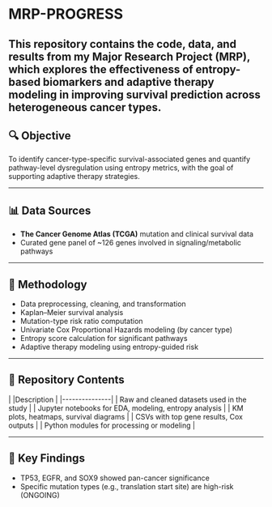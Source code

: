 # MRP-PROGRESS
This repository contains the code, data, and results from my Major Research Project (MRP), which explores the effectiveness of entropy-based biomarkers and adaptive therapy modeling in improving survival prediction across heterogeneous cancer types.
---

## 🔍 Objective

To identify cancer-type-specific survival-associated genes and quantify pathway-level dysregulation using entropy metrics, with the goal of supporting adaptive therapy strategies.

---

## 📊 Data Sources

- **The Cancer Genome Atlas (TCGA)** mutation and clinical survival data
- Curated gene panel of ~126 genes involved in signaling/metabolic pathways

---

## 🧪 Methodology

- Data preprocessing, cleaning, and transformation
- Kaplan–Meier survival analysis
- Mutation-type risk ratio computation
- Univariate Cox Proportional Hazards modeling (by cancer type)
- Entropy score calculation for significant pathways
- Adaptive therapy modeling using entropy-guided risk

---

## 📁 Repository Contents

| |Description |
|---------------|
| Raw and cleaned datasets used in the study |
| Jupyter notebooks for EDA, modeling, entropy analysis |
| KM plots, heatmaps, survival diagrams |
| CSVs with top gene results, Cox outputs |
| Python modules for processing or modeling |

---

## 🧠 Key Findings

- TP53, EGFR, and SOX9 showed pan-cancer significance
- Specific mutation types (e.g., translation start site) are high-risk
(ONGOING)
